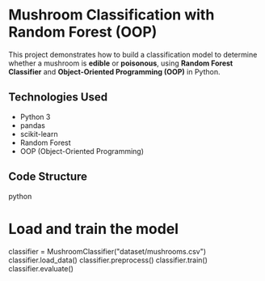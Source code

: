 # Mushroom Classification with Random Forest (OOP)
This project demonstrates how to build a classification model to determine whether a mushroom is **edible** or **poisonous**, using **Random Forest Classifier** and **Object-Oriented Programming (OOP)** in Python.

## Technologies Used
- Python 3
- pandas
- scikit-learn
- Random Forest
- OOP (Object-Oriented Programming)
  

## Code Structure

python
# Load and train the model
classifier = MushroomClassifier("dataset/mushrooms.csv")
classifier.load_data()
classifier.preprocess()
classifier.train()
classifier.evaluate()
